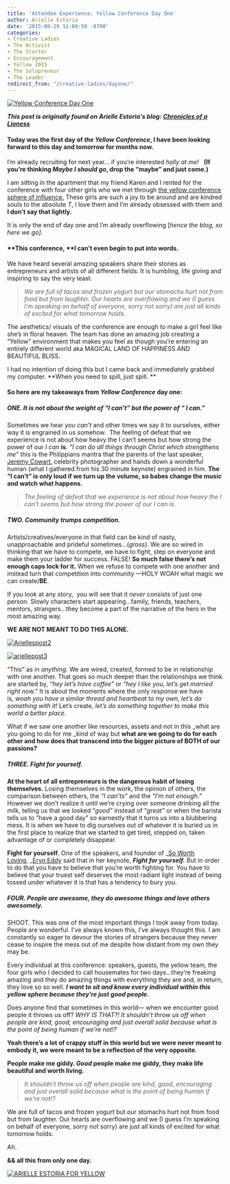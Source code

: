 ```yaml
---
title: 'Attendee Experience: Yellow Conference Day One'
author: Arielle Estoria
date: '2015-08-29 11:09:50 -0700'
categories:
- Creative Ladies
- The Activist
- The Starter
- Encouragement
- Yellow 2015
- The Solopreneur
- The Leader
redirect_from: "/creative-ladies/dayone/"
---
```


[![Yellow Conference Day One](http://yellowconference.com/wp-content/uploads/2015/08/ariellespost.jpg)](http://yellowconference.com/wp-content/uploads/2015/08/ariellespost.jpg)

**_This post is originally found on Arielle Estoria's blog: [Chronicles of a Lioness](http://chroniclesofalioness.com/)_**

#### Today was the first day of _the Yellow Conference_, I have been looking forward to this day and tomorrow for months now.

I’m already recruiting for next year… if you’re interested _holly at me!_   **(If you’re thinking _Maybe I should go_, drop the “maybe” and just come.)**

I am sitting in the apartment that my friend Karen and I rented for the conference with four other girls who we met through [the yellow conference sphere of influence.](https://instagram.com/explore/tags/bloomyellow/) These girls are such a joy to be around and are kindred souls to the absolute _T_, I love them and I’m already obsessed with them and **I don’t say that lightly.**

It is only the end of day one and I’m already overflowing [_hence the blog, so here we go]._

#### **This conference, **I can’t even begin to put into words.

We have heard several amazing speakers share their stories as entrepreneurs and artists of all different fields. It is humbling, life giving and inspiring to say the very least.

> _We are full of tacos and frozen yogurt but our stomachs hurt not from food but from laughter. Our hearts are overflowing and we (I guess I’m speaking on behalf of everyone, sorry not sorry) are just all kinds of excited for what tomorrow holds._

The aesthetics/ visuals of the conference are enough to make a girl feel like she’s in floral heaven. The team has done an amazing job creating a “Yellow” environment that makes you feel as though you’re entering an entirely different world aka MAGICAL LAND OF HAPPINESS AND BEAUTIFUL BLISS.

I had no intention of doing this but I came back and immediately grabbed my computer. **When you need to spill, just spill. **

#### So here are my takeaways from _Yellow Conference_ day one:

##### **ONE.** It is not about the weight of “I can’t” but the power of “ I can.”

Sometimes we hear _you can’t_ and other times we say it to ourselves, either way it is engrained in us somehow.  The feeling of defeat that we experience is not about how heavy the I can’t seems but how strong the power of our _I can_ **is**. _“I can do all things through Christ which strengthens me”_ this is the Philippians mantra that the parents of the last speaker, [Jeremy Cowart,](http://seeuniversity.com/) celebrity photographer and hands down a wonderful human (what I gathered from his 30 minute keynote) engrained in him. **The “I can’t” is only loud if we turn up the volume, so babes change the music and watch what happens.**

> _The feeling of defeat that we experience is not about how heavy the I can’t seems but how strong the power of our I can is._

##### **TWO. Community trumps competition.**

Artists/creatives/everyone in that field can be kind of nasty, unapproachable and prideful sometimes...(_gross)._ We are so wired in thinking that we have to compete, we have to fight, step on everyone and make them your ladder for success. FALSE! **So much false there’s not enough caps lock for it.** When we refuse to compete with one another and instead turn that competition into community —HOLY WOAH what magic we can create/**BE**.

If you look at any story,  you will see that it _never_ consists of just one person. Slowly characters start appearing...family, friends, teachers, mentors, strangers...they become a part of the narrative of the hero in the most amazing way.

**WE ARE NOT MEANT TO DO THIS ALONE.**

[![Ariellespost2](http://yellowconference.com/wp-content/uploads/2015/08/Ariellespost2.jpg)](http://yellowconference.com/wp-content/uploads/2015/08/Ariellespost2.jpg)

[![ariellepost3](http://yellowconference.com/wp-content/uploads/2015/08/ariellepost3.jpg)](http://yellowconference.com/wp-content/uploads/2015/08/ariellepost3.jpg)

“This” as in _anything._ We are wired, created, formed to be in relationship with one another. That goes so much deeper than the relationships we think are started by, _“hey let’s have coffee”_ or _“hey I like you, let’s get married right now.”_ It is about the moments where the only response we have is, _woah_ _you have a similar thread and heartbeat to my own, let’s do something with it!_ Let’s create, _let’s do something together to make this world a better place._

What if we saw one another like resources, assets and not in this _what are you going to do for me _kind of way but **what are we going to do for each other and how does that transcend into the bigger picture of BOTH of our passions?**

##### **THREE.** Fight for yourself.

**At the heart of all entrepreneurs is the dangerous habit of losing themselves.** Losing themselves in the work, the opinion of others, the comparison between others, the _“I can’ts”_ and the _“I’m not enough.”_ However we don’t realize it until we’re crying over someone drinking all the milk, telling us that we looked “_good”_ instead of “_great”_ or when the barista tells us to “have a good day” so earnestly that it turns us into a blubbering mess. It is when we have to dig ourselves out of whatever it is buried us in the first place to realize that we started to get tired, stepped on, taken advantage of or completely disappear.

**Fight for yourself.** One of the speakers, and founder of _[So Worth Loving,](http://shop.soworthloving.com/) _[Eryn Eddy](http://www.eryn.im/) said that in her keynote, **_Fight for yourself._** But in order to do that you have to believe that you’re worth fighting for. You have to believe that your truest self deserves the most radiant light instead of being tossed under whatever it is that has a tendency to bury you.

##### **FOUR.** People are awesome, they do awesome things and love others awesomely.

SHOOT. This was one of the most important things I took away from today. People are wonderful. I’ve always known this, I’ve always thought this. I am constantly so eager to devour the stories of strangers because they never cease to inspire the mess out of me despite how distant from my own they may be.

Every individual at this conference: speakers, guests, the yellow team, the four girls who I decided to call housemates for two days…they’re freaking amazing and they do amazing things with everything they are and, in return, they love so so well. _**I want to sit and know every individual within this yellow sphere because they’re just good people.**_

Does anyone find that sometimes in this world— when we encounter good people it throws us off? _WHY IS THAT?!_ _It shouldn’t throw us off when people are kind, good, encouraging and just overall solid because what is the point of being human if we’re not!?_

**Yeah there’s a lot of crappy stuff in this world but we were never meant to embody it, we were meant to be a reflection of the very opposite.**

**People make me giddy. _Good_ people make me giddy, they make life beautiful and worth living.**

> _It shouldn’t throw us off when people are kind, good, encouraging and just overall solid because what is the point of being human if we’re not!?_

We are full of tacos and frozen yogurt but our stomachs hurt not from food but from laughter. Our hearts are overflowing and we (I guess I’m speaking on behalf of everyone, sorry not sorry) are just all kinds of excited for what tomorrow holds.

Ah.

**&& all this from only one day.**

[![ARIELLE ESTORIA FOR YELLOW](http://yellowconference.com/wp-content/uploads/2015/08/ARIELLEESTORIA.jpg)](http://chroniclesofalioness.com/)
